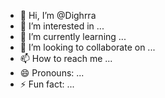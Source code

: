 - 👋 Hi, I’m @Dighrra
- 👀 I’m interested in ...
- 🌱 I’m currently learning ...
- 💞️ I’m looking to collaborate on ...
- 📫 How to reach me ...
- 😄 Pronouns: ...
- ⚡ Fun fact: ...

<!---
Dighrra/Dighrra is a ✨ special ✨ repository because its `README.md` (this file) appears on your GitHub profile.
You can click the Preview link to take a look at your changes.
--->
